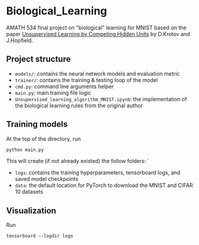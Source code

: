 # Biological_Learning
AMATH 534 final project on "biological" learning for MNIST based on the paper [Unsupervised Learning by Competing Hidden Units](https://doi.org/10.1073/pnas.1820458116) by D.Krotov and J.Hopfield.

## Project structure 
* `models/`: contains the neural network models and evaluation metric
* `trainer/`: contains the training & testing loop of the model
* `cmd.py`: command line arguments helper
* `main.py`: main training file logic
* `Unsupervised_learning_algorithm_MNIST.ipynb`: the implementation of the biological learning rules from the original author

## Training models
At the top of the directory, run 
```python
python main.py
```
This will create (if not already existed) the follow folders:
` 
* `logs`: contains the training hyperparameters, tensorboard logs, and saved model checkpoints
* `data`: the default location for PyTorch to download the MNIST and CIFAR 10 datasets

## Visualization
Run
```
tensorboard --logdir logs
```
